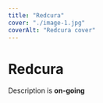 ```yaml
---
title: "Redcura"
cover: "./image-1.jpg"
coverAlt: "Redcura cover"
---
```


# Redcura

Description is **on-going**